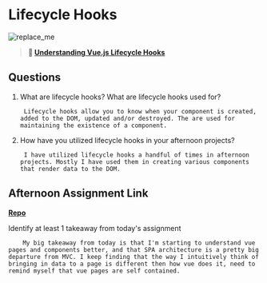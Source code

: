 # Lifecycle Hooks

![replace_me](https://codeworks.blob.core.windows.net/public/assets/img/illustrations/placeholder.svg)

> **📖 [Understanding Vue.js Lifecycle Hooks](https://codeworksacademy.com/fs-student-guide/resources/wk6/03-Vue-Lifecycle-Hooks)**

## Questions

1. What are lifecycle hooks? What are lifecycle hooks used for?

        Lifecycle hooks allow you to know when your component is created, added to the DOM, updated and/or destroyed. The are used for maintaining the existence of a component.
2. How have you utilized lifecycle hooks in your afternoon projects?

        I have utilized lifecycle hooks a handful of times in afternoon projects. Mostly I have used them in creating various components that render data to the DOM.

## Afternoon Assignment Link

**[Repo](https://github.com/DerekBelloni/gregslist-vue)**

Identify at least 1 takeaway from today's assignment

        My big takeaway from today is that I'm starting to understand vue pages and components better, and that SPA architecture is a pretty big departure from MVC. I keep finding that the way I intuitively think of bringing in data to a page is different then how vue does it, need to remind myself that vue pages are self contained.